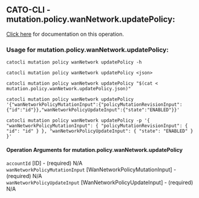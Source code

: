 
## CATO-CLI - mutation.policy.wanNetwork.updatePolicy:
[Click here](https://api.catonetworks.com/documentation/#mutation-mutation.policy.wanNetwork.updatePolicy) for documentation on this operation.

### Usage for mutation.policy.wanNetwork.updatePolicy:

`catocli mutation policy wanNetwork updatePolicy -h`

`catocli mutation policy wanNetwork updatePolicy <json>`

`catocli mutation policy wanNetwork updatePolicy "$(cat < mutation.policy.wanNetwork.updatePolicy.json)"`

`catocli mutation policy wanNetwork updatePolicy '{"wanNetworkPolicyMutationInput":{"policyMutationRevisionInput":{"id":"id"}},"wanNetworkPolicyUpdateInput":{"state":"ENABLED"}}'`

`catocli mutation policy wanNetwork updatePolicy -p '{
    "wanNetworkPolicyMutationInput": {
        "policyMutationRevisionInput": {
            "id": "id"
        }
    },
    "wanNetworkPolicyUpdateInput": {
        "state": "ENABLED"
    }
}'`


#### Operation Arguments for mutation.policy.wanNetwork.updatePolicy ####

`accountId` [ID] - (required) N/A    
`wanNetworkPolicyMutationInput` [WanNetworkPolicyMutationInput] - (required) N/A    
`wanNetworkPolicyUpdateInput` [WanNetworkPolicyUpdateInput] - (required) N/A    
